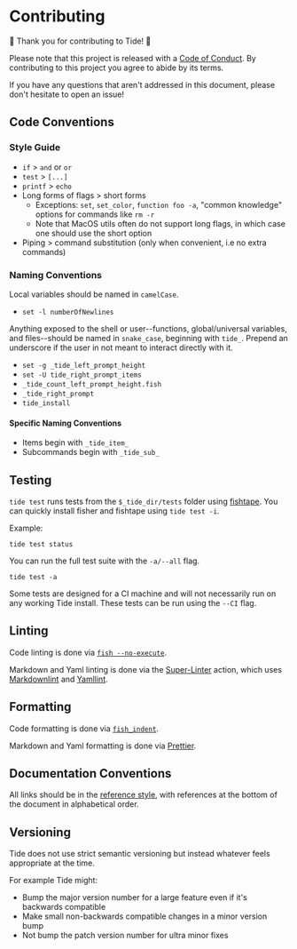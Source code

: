 # Contributing

🌊 Thank you for contributing to Tide! 🌊

Please note that this project is released with a [Code of Conduct][]. By contributing to this project you agree to abide by its terms.

If you have any questions that aren't addressed in this document, please don't hesitate to open an issue!

## Code Conventions

### Style Guide

- `if` > `and` or `or`
- `test` > `[...]`
- `printf` > `echo`
- Long forms of flags > short forms
  - Exceptions: `set`, `set_color`, `function foo -a`, "common knowledge" options for commands like `rm -r`
  - Note that MacOS utils often do not support long flags, in which case one should use the short option
- Piping > command substitution (only when convenient, i.e no extra commands)

### Naming Conventions

Local variables should be named in `camelCase`.

- `set -l numberOfNewlines`

Anything exposed to the shell or user--functions, global/universal variables, and files--should be named in `snake_case`, beginning with `tide_`. Prepend an underscore if the user in not meant to interact directly with it.

- `set -g _tide_left_prompt_height`
- `set -U tide_right_prompt_items`
- `_tide_count_left_prompt_height.fish`
- `_tide_right_prompt`
- `tide_install`

#### Specific Naming Conventions

- Items begin with `_tide_item_`
- Subcommands begin with `_tide_sub_`

## Testing

`tide test` runs tests from the `$_tide_dir/tests` folder using [fishtape][]. You can quickly install fisher and fishtape using `tide test -i`.

Example:

```console
tide test status
```

You can run the full test suite with the `-a/--all` flag.

```console
tide test -a
```

Some tests are designed for a CI machine and will not necessarily run on any working Tide install. These tests can be run using the `--CI` flag.

## Linting

Code linting is done via [`fish --no-execute`][].

Markdown and Yaml linting is done via the [Super-Linter][] action, which uses [Markdownlint][] and [Yamllint][].

## Formatting

Code formatting is done via [`fish_indent`][].

Markdown and Yaml formatting is done via [Prettier][].

## Documentation Conventions

All links should be in the [reference style][], with references at the bottom of the document in alphabetical order.

## Versioning

Tide does not use strict semantic versioning but instead whatever feels appropriate at the time.

For example Tide might:

- Bump the major version number for a large feature even if it's backwards compatible
- Make small non-backwards compatible changes in a minor version bump
- Not bump the patch version number for ultra minor fixes

[code of conduct]: CODE_OF_CONDUCT.md
[fishtape]: https://github.com/jorgebucaran/fishtape
[`fish --no-execute`]: https://fishshell.com/docs/current/cmds/fish.html
[`fish_indent`]: https://fishshell.com/docs/current/cmds/fish_indent.html
[markdownlint]: https://github.com/DavidAnson/markdownlint
[prettier]: https://github.com/prettier/prettier
[reference style]: https://www.markdownguide.org/basic-syntax/#reference-style-links
[super-linter]: https://github.com/github/super-linter
[yamllint]: https://github.com/adrienverge/yamllint
